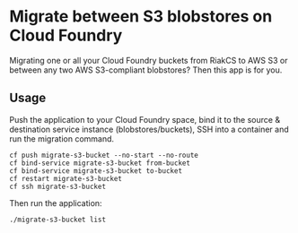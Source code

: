 # Migrate between S3 blobstores on Cloud Foundry

Migrating one or all your Cloud Foundry buckets from RiakCS to AWS S3 or between any two AWS S3-compliant blobstores? Then this app is for you.

## Usage

Push the application to your Cloud Foundry space, bind it to the source & destination service instance (blobstores/buckets), SSH into a container and run the migration command.

```
cf push migrate-s3-bucket --no-start --no-route
cf bind-service migrate-s3-bucket from-bucket
cf bind-service migrate-s3-bucket to-bucket
cf restart migrate-s3-bucket
cf ssh migrate-s3-bucket
```

Then run the application:

```
./migrate-s3-bucket list
```
